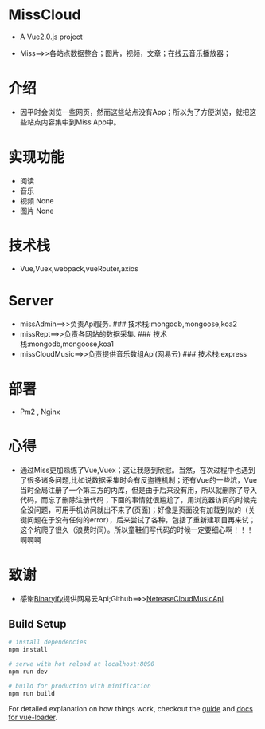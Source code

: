# MissCloud
* A Vue2.0.js project

* Miss==>>各站点数据整合；图片，视频，文章；在线云音乐播放器；

# 介绍
* 因平时会浏览一些网页，然而这些站点没有App；所以为了方便浏览，就把这些站点内容集中到Miss App中。
# 实现功能
* 阅读
* 音乐
* 视频 None
* 图片 None

# 技术栈
* Vue,Vuex,webpack,vueRouter,axios

# Server
* missAdmin==>>负责Api服务. ### 技术栈:mongodb,mongoose,koa2
* missRept==>>负责各网站的数据采集. ### 技术栈:mongodb,mongoose,koa1
* missCloudMusic==>>负责提供音乐数组Api(网易云) ### 技术栈:express

# 部署
* Pm2 , Nginx

# 心得
* 通过Miss更加熟练了Vue,Vuex；这让我感到欣慰。当然，在次过程中也遇到了很多诸多问题,比如说数据采集时会有反盗链机制；还有Vue的一些坑，Vue当时全局注册了一个第三方的内库，但是由于后来没有用，所以就删除了导入代码，而忘了删除注册代码；下面的事情就很尴尬了，用浏览器访问的时候完全没问题，可用手机访问就出不来了(页面)；好像是页面没有加载到似的（关键问题在于没有任何的error），后来尝试了各种，包括了重新建项目再来试；这个坑爬了很久（浪费时间）。所以童鞋们写代码的时候一定要细心啊！！！啊啊啊

# 致谢
* 感谢<a target="_blank" href="https://github.com/Binaryify">Binaryify</a>提供网易云Api;Github==>><a target="_blank" href="https://github.com/Binaryify/NeteaseCloudMusicApi">NeteaseCloudMusicApi</a>




## Build Setup

``` bash
# install dependencies
npm install

# serve with hot reload at localhost:8090
npm run dev

# build for production with minification
npm run build
```

For detailed explanation on how things work, checkout the [guide](http://vuejs-templates.github.io/webpack/) and [docs for vue-loader](http://vuejs.github.io/vue-loader).

